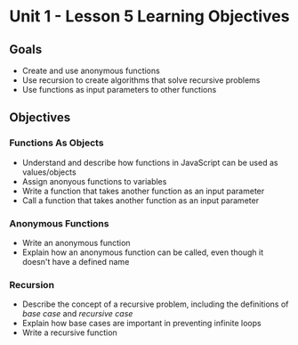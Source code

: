 # Unit 1 - Lesson 5 Learning Objectives

## Goals

- Create and use anonymous functions
- Use recursion to create algorithms that solve recursive problems
- Use functions as input parameters to other functions

## Objectives

### Functions As Objects

- Understand and describe how functions in JavaScript can be used as values/objects
- Assign anonyous functions to variables
- Write a function that takes another function as an input parameter
- Call a function that takes another function as an input parameter

### Anonymous Functions

- Write an anonymous function
- Explain how an anonymous function can be called, even though it doesn't have a defined name

### Recursion

- Describe the concept of a recursive problem, including the definitions of _base case_ and _recursive case_
- Explain how base cases are important in preventing infinite loops
- Write a recursive function

